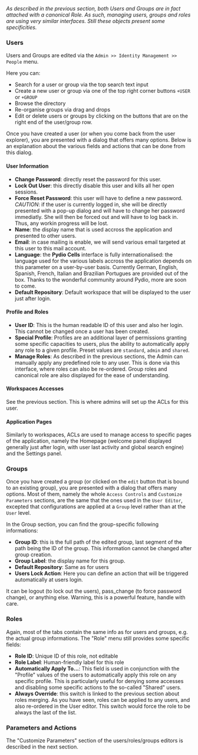 _As described in the previous section, both Users and Groups are in fact attached with a canonical Role. As such, managing users, groups and roles are using very similar interfaces. Still these objects present some specificities._

### Users

Users and Groups are edited via the `Admin >> Identity Management >> People` menu.

Here you can:

- Search for a user or group via the top search text input
- Create a new user or group via one of the top right corner buttons `+USER` or `+GROUP`
- Browse the directory
- Re-organise groups via drag and drops
- Edit or delete users or groups by clicking on the buttons that are on the right end of the user/group row.  

Once you have created a user (or when you come back from the user explorer), you are presented with a dialog that offers many options. Below is an explanation about the various fields and actions that can be done from this dialog.

#### User Information

- **Change Password**: directly reset the password for this user.
- **Lock Out User**: this directly disable this user and kills all her open sessions.
- **Force Reset Password**: this user will have to define a new password. *CAUTION*: if the user is currently logged in, she will be directly presented with a pop-up dialog and will have to change her password immediatly. She will then be forced out and will have to log back in. Thus, any workin progress will be lost.
- **Name**: the display name that is used accross the application and presented to other users.
- **Email**: in case mailing is enable, we will send various email targeted at this user to this mail account.
- **Language**: the **Pydio Cells** interface is fully internationalised: the language used for the various labels accross the application depends on this parameter on a user-by-user basis. Currently German, English, Spanish, French, Italian and Brazilian Portugues are provided out of the box. Thanks to the wonderful community around Pydio, more are soon to come.
- **Default Repository**: Default workspace that will be displayed to the user just after login.

#### Profile and Roles

- **User ID**: This is the human readable ID of this user and also her login. This cannot be changed once a user has been created.
- **Special Profile**: Profiles are an additional layer of permissions granting some specific capacities to users, plus the ability to automatically apply any role to a given profile. Preset values are `standard`, `admin` and `shared`.
- **Manage Roles**: As described in the previous sections, the Admin can manually apply any predefined role to any user. This is done via this interface, where roles can also be re-ordered. Group roles and canonical role are also displayed for the ease of understanding.

#### Workspaces Accesses

See the previous section. This is where admins will set up the ACLs for this user.

#### Application Pages

Similarly to workspaces, ACLs are used to manage access to specific pages of the application, namely the Homepage (welcome panel displayed generally just after login, with user last activity and global search engine) and the Settings panel.

### Groups

Once you have created a group (or clicked on the `edit` button that is bound to an existing group), you are presented with a dialog that offers many options.
Most of them, namely the whole `Access Controls` and `Customize Parameters` sections, are the same that the ones used in the `User Editor`, excepted that configurations are applied at a `Group` level rather than at the `User` level.

In the Group section, you can find the group-specific following informations: 

- **Group ID**: this is the full path of the edited group, last segment of the path being the ID of the group. This information cannot be changed after group creation.
- **Group Label**: the display name for this group.
- **Default Repository**: Same as for users
- **Users Lock Action**: Here you can define an action that will be triggered automatically at users login. 

It can be logout (to lock out the users), pass_change (to force password change), or anything else. Warning, this is a powerful feature, handle with care.

### Roles

Again, most of the tabs contain the same info as for users and groups, e.g. the actual group informations. The "Role" menu still provides some specific fields:

- **Role ID**: Unique ID of this role, not editable
- **Role Label**: Human-friendly label for this role
- **Automatically Apply To...**: This field is used in conjunction with the "Profile" values of the users to automatically apply this role on any specific profile. This is particularly useful for denying some accesses and disabling some specific actions to the so-called "Shared" users.
- **Always Override**: this switch is linked to the previous section about roles merging. As you have seen, roles can be applied to any users, and also re-ordered in the User editor. This switch would force the role to be always the last of the list.

### Parameters and Actions

The "Customize Parameters" section of the users/roles/groups editors is described in the next section.